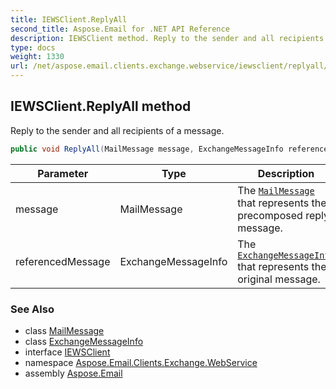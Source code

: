 ```yaml
---
title: IEWSClient.ReplyAll
second_title: Aspose.Email for .NET API Reference
description: IEWSClient method. Reply to the sender and all recipients of a message
type: docs
weight: 1330
url: /net/aspose.email.clients.exchange.webservice/iewsclient/replyall/
---
```

## IEWSClient.ReplyAll method

Reply to the sender and all recipients of a message.

```csharp
public void ReplyAll(MailMessage message, ExchangeMessageInfo referencedMessage)
```

| Parameter | Type | Description |
| --- | --- | --- |
| message | MailMessage | The [`MailMessage`](../../../aspose.email/mailmessage/) that represents the precomposed reply message. |
| referencedMessage | ExchangeMessageInfo | The [`ExchangeMessageInfo`](../../../aspose.email.clients.exchange/exchangemessageinfo/) that represents the original message. |

### See Also

* class [MailMessage](../../../aspose.email/mailmessage/)
* class [ExchangeMessageInfo](../../../aspose.email.clients.exchange/exchangemessageinfo/)
* interface [IEWSClient](../)
* namespace [Aspose.Email.Clients.Exchange.WebService](../../iewsclient/)
* assembly [Aspose.Email](../../../)


